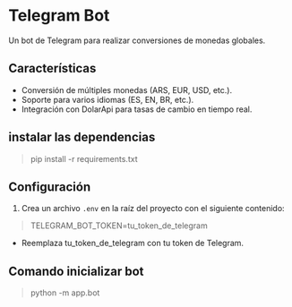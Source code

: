 # Telegram Bot

Un bot de Telegram para realizar conversiones de monedas globales.

## Características
- Conversión de múltiples monedas (ARS, EUR, USD, etc.).
- Soporte para varios idiomas (ES, EN, BR, etc.).
- Integración con DolarApi para tasas de cambio en tiempo real.

## instalar las dependencias
> pip install -r requirements.txt

## Configuración
1. Crea un archivo `.env` en la raíz del proyecto con el siguiente contenido:

> TELEGRAM_BOT_TOKEN=tu_token_de_telegram

- Reemplaza tu_token_de_telegram con tu token de Telegram.

## Comando inicializar bot
> python -m app.bot
